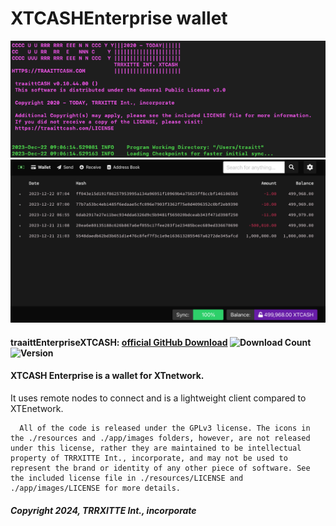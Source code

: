 # XTCASHEnterprise wallet
<img src="https://github.com/TRRXITTE/XTCASHEnterprise/blob/main/docs/currency.png">

<img src="https://github.com/TRRXITTE/XTCASHEnterprise/blob/main/docs/XTCASHinterface.png">

#### traaittEnterpriseXTCASH: [official GitHub Download](https://GitHub.com/trrxitte/XTCASHEnterprise/releases) ![Download Count](https://img.shields.io/github/downloads/TRRXITTE/XTCASHEnterprise/total.svg) ![Version](https://img.shields.io/github/v/release/TRRXITTE/XTCASHEnterprise)


#### XTCASH Enterprise is a wallet for XTnetwork.

 It uses remote nodes to connect and is a lightweight client compared to XTEnetwork.

```
  All of the code is released under the GPLv3 license. The icons in the ./resources and ./app/images folders, however, are not released under this license, rather they are maintained to be intellectual property of TRRXITTE Int., incorporate, and may not be used to represent the brand or identity of any other piece of software. See the included license file in ./resources/LICENSE and ./app/images/LICENSE for more details.
```
##### Copyright 2024, TRRXITTE Int., incorporate
